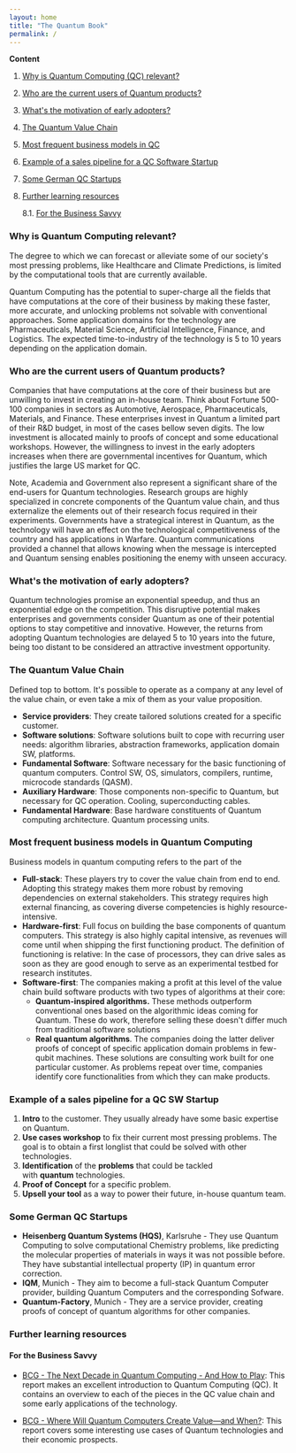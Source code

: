 ```yaml
---
layout: home
title: "The Quantum Book"
permalink: /
---
```


**Content**

1. [Why is Quantum Computing (QC) relevant?](#why-is-quantum-computing-relevant) 
2. [Who are the current users of Quantum products?](#who-are-the-current-users-of-quantum-products)
3. [What's the motivation of early adopters?](#whats-the-motivation-of-early-adopters)
4. [The Quantum Value Chain](#the-quantum-value-chain)
5. [Most frequent business models in QC](#most-frequent-business-models-in-quantum-computing)
6. [Example of a sales pipeline for a QC Software Startup](#example-of-a-sales-pipeline-for-a-qc-software-startup)
7. [Some German QC Startups](#some-german-qc-startups)
8. [Further learning resources](#further-learning-resources)

   8.1. [For the Business Savvy](#for-the-business-savvy)
   

### Why is Quantum Computing relevant?

The degree to which we can forecast or alleviate some of our society's most pressing problems, like Healthcare and Climate Predictions, is limited by the computational tools that are currently available. 

Quantum Computing has the potential to super-charge all the fields that have computations at the core of their business by making these faster, more accurate, and unlocking problems not solvable with conventional approaches. Some application domains for the technology are Pharmaceuticals, Material Science, Artificial Intelligence, Finance, and Logistics. The expected time-to-industry of the technology is 5 to 10 years depending on the application domain.
 
### Who are the current users of Quantum products?

Companies that have computations at the core of their business but are unwilling to invest in creating an in-house team. Think about Fortune 500-100 companies in sectors as Automotive, Aerospace, Pharmaceuticals, Materials, and Finance. These enterprises invest in Quantum a limited part of their R&D budget, in most of the cases bellow seven digits. The low investment is allocated mainly to proofs of concept and some educational workshops. However, the willingness to invest in the early adopters increases when there are governmental incentives for Quantum, which justifies the large US market for QC.

Note, Academia and Government also represent a significant share of the end-users for Quantum technologies. Research groups are highly specialized in concrete components of the Quantum value chain, and thus externalize the elements out of their research focus required in their experiments. Governments have a strategical interest in Quantum, as the technology will have an effect on the technological competitiveness of the country and has applications in Warfare. Quantum communications provided a channel that allows knowing when the message is intercepted and Quantum sensing enables positioning the enemy with unseen accuracy.
 
### What's the motivation of early adopters?

Quantum technologies promise an exponential speedup, and thus an exponential edge on the competition. This disruptive potential makes enterprises and governments consider Quantum as one of their potential options to stay competitive and innovative. However, the returns from adopting Quantum technologies are delayed 5 to 10 years into the future, being too distant to be considered an attractive investment opportunity.
 
### The Quantum Value Chain

Defined top to bottom. It's possible to operate as a company at any level of the value chain, or even take a mix of them as your value proposition.

- **Service providers**: They create tailored solutions created for a specific customer.
- **Software solutions**: Software solutions built to cope with recurring user needs: algorithm libraries, abstraction frameworks, application domain SW, platforms.
- **Fundamental Software**: Software necessary for the basic functioning of quantum computers. Control SW, OS, simulators, compilers, runtime, microcode standards (QASM).
- **Auxiliary Hardware**: Those components non-specific to Quantum, but necessary for QC operation. Cooling, superconducting cables.
- **Fundamental Hardware**: Base hardware constituents of Quantum computing architecture. Quantum processing units.
 
### Most frequent business models in Quantum Computing

Business models in quantum computing refers to the part of the 

- **Full-stack**: These players try to cover the value chain from end to end. Adopting this strategy makes them more robust by removing dependencies on external stakeholders. This strategy requires high external financing, as covering diverse competencies is highly resource-intensive.
- **Hardware-first**: Full focus on building the base components of quantum computers. This strategy is also highly capital intensive, as revenues will come until when shipping the first functioning product. The definition of functioning is relative: In the case of processors, they can drive sales as soon as they are good enough to serve as an experimental testbed for research institutes.
- **Software-first**: The companies making a profit at this level of the value chain build software products with two types of algorithms at their core:
    - **Quantum-inspired algorithms.** These methods outperform conventional ones based on the algorithmic ideas coming for Quantum. These do work, therefore selling these doesn't differ much from traditional software solutions
    - **Real quantum algorithms**. The companies doing the latter deliver proofs of concept of specific application domain problems in few-qubit machines. These solutions are consulting work built for one particular customer. As problems repeat over time, companies identify core functionalities from which they can make products.
 
### Example of a sales pipeline for a QC SW Startup

1. **Intro** to the customer. They usually already have some basic expertise on Quantum.
2. **Use cases workshop** to fix their current most pressing problems. The goal is to obtain a first longlist that could be solved with other technologies.
3. **Identification** of the **problems** that could be tackled with **quantum** technologies.
4. **Proof of Concept** for a specific problem.
5. **Upsell your tool** as a way to power their future, in-house quantum team.
 
### Some German QC Startups

- **Heisenberg Quantum Systems (HQS)**, Karlsruhe - They use Quantum Computing to solve computational Chemistry problems, like predicting the molecular properties of materials in ways it was not possible before. They have substantial intellectual property (IP) in quantum error correction.
- **IQM**, Munich - They aim to become a full-stack Quantum Computer provider, building Quantum Computers and the corresponding Sofware.
- **Quantum-Factory**, Munich - They are a service provider, creating proofs of concept of quantum algorithms for other companies. 

### Further learning resources

#### For the Business Savvy
* <a href="https://image-src.bcg.com/Images/BCG-The-Next-Decade-in-Quantum-Computing-Nov-2018-21-R_tcm9-207859.pdf" target="_blank">BCG - The Next Decade in Quantum Computing - And How to Play</a>: This report makes an excellent introduction to Quantum Computing (QC). It contains an overview to each of the pieces in the QC value chain and some early applications of the technology.

* <a href="https://image-src.bcg.com/Images/BCG-Where-Will-Quantum-Computers-Create-Value%E2%80%94and-When-May-2019_tcm9-227603.pdf" target="_blank">BCG - Where Will Quantum Computers Create Value—and When?</a>: This report covers some interesting use cases of Quantum technologies and their economic prospects.
